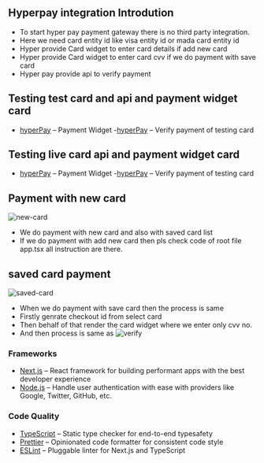 ## Hyperpay integration Introdution
 * To start hyper pay payment gateway there is no third party integration.
 * Here we need card entity id like visa entity id or mada card entity id
 * Hyper provide Card widget to enter card details if add new card
 * Hyper provide Card widget to enter card cvv if we do payment with save card
 * Hyper pay provide api to verify payment

## Testing test card and api and payment widget card



- [hyperPay](https://eu-prod.oppwa.com/v1/paymentWidgets.js) – Payment Widget -[hyperPay](https://eu-prod.oppwa.com) – Verify payment of testing card

## Testing live card api and payment widget card

- [hyperPay](https://test.oppwa.com/v1/paymentWidgets.js) – Payment Widget -[hyperPay](https://test.oppwa.com) – Verify payment of testing card

## Payment with new card

![new-card](https://github.com/Sumittecorb/hyper-pay-next/assets/105202084/e2507643-4fbc-496c-8be7-4b70846c38d6)

* We do payment with new card and also with saved card list
* If we do payment with add new card then pls check code of root file app.tsx
all instruction are there.

## saved card payment
![saved-card](https://github.com/Sumittecorb/hyper-pay-next/assets/105202084/ec77ec60-de6a-4934-aac7-b140036254a4)

* When we do payment with save card then the process is same
* Firstly genrate checkout id from select card
* Then behalf of that render the card widget where we enter only cvv no.
* And then process is same as
![verify](https://github.com/Sumittecorb/hyper-pay-next/assets/105202084/fc085deb-a90e-42e0-b20e-e894972e2715)

### Frameworks

- [Next.js](https://nextjs.org/) – React framework for building performant apps with the best developer experience
- [Node.js](https://authjs.dev/) – Handle user authentication with ease with providers like Google, Twitter, GitHub, etc.

### Code Quality

- [TypeScript](https://www.typescriptlang.org/) – Static type checker for end-to-end typesafety
- [Prettier](https://prettier.io/) – Opinionated code formatter for consistent code style
- [ESLint](https://eslint.org/) – Pluggable linter for Next.js and TypeScript
